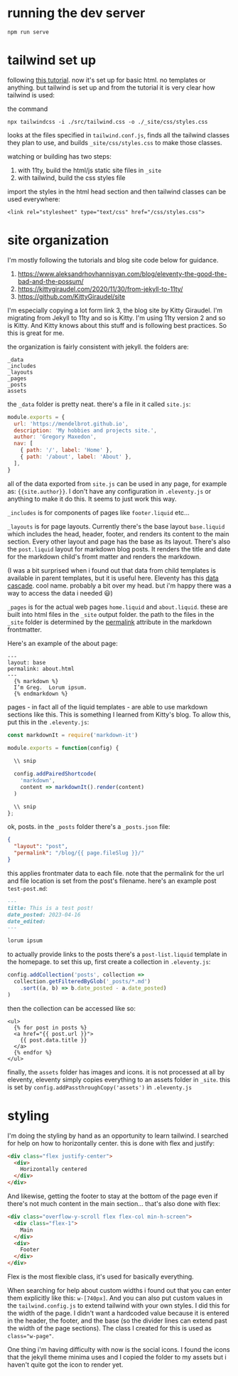 # running the dev server

```
npm run serve
```

# tailwind set up

following [this tutorial](https://5balloons.info/guide-tailwindcss-eleventy-static-site/).  now it's set up for basic html.  no templates or anything.  but tailwind is set up and from the tutorial it is very clear how tailwind is used: 

the command
```
npx tailwindcss -i ./src/tailwind.css -o ./_site/css/styles.css
```
looks at the files specified in `tailwind.conf.js`, finds all the tailwind classes they plan to use, and builds `_site/css/styles.css` to make those classes.

watching or building has two steps:
1. with 11ty, build the html/js static site files in `_site`
2. with tailwind, build the css styles file

import the styles in the html head section and then tailwind classes can be used everywhere:

```
<link rel="stylesheet" type="text/css" href="/css/styles.css">
```

# site organization

I'm mostly following the tutorials and blog site code below for guidance.  

1. https://www.aleksandrhovhannisyan.com/blog/eleventy-the-good-the-bad-and-the-possum/
2. https://kittygiraudel.com/2020/11/30/from-jekyll-to-11ty/
3. https://github.com/KittyGiraudel/site

I'm especially copying a lot form link 3, the blog site by Kitty Giraudel.  I'm migrating from Jekyll to 11ty and so is Kitty.  I'm using 11ty version 2 and so is Kitty.  And Kitty knows about this stuff and is following best practices.  So this is great for me.

the organization is fairly consistent with jekyll.  the folders are:

```
_data
_includes
_layouts
_pages
_posts
assets
```

the `_data` folder is pretty neat.  there's a file in it called `site.js`:

```javascript
module.exports = {
  url: 'https://mendelbrot.github.io',
  description: 'My hobbies and projects site.',
  author: 'Gregory Maxedon',
  nav: [
    { path: '/', label: 'Home' },
    { path: '/about', label: 'About' },
  ],
}
```

all of the data exported from `site.js` can be used in any page, for example as: `{{site.author}}`.  I don't have any configuration in `.eleventy.js` or anything to make it do this.  It seems to just work this way.

`_includes` is for components of pages like `footer.liquid` etc...

`_layouts` is for page layouts.  Currently there's the base layout `base.liquid` which includes the head, header, footer, and renders its content to the main section.  Every other layout and page has the base as its layout.  There's also the `post.liquid` layout for markdown blog posts.  It renders the title and date for the markdown child's fromt matter and renders the markdown.  

(I was a bit surprised when i found out that data from child templates is available in parent templates, but it is useful here.  Eleventy has this [data cascade](https://www.11ty.dev/docs/data-cascade/).  cool name.  probably a bit over my head.  but i'm happy there was a way to access the data i needed 😃)

`_pages` is for the actual web pages `home.liquid` and `about.liquid`.  these are built into html files in the `_site` output folder.  the path to the files in the `_site` folder is determined by the [permalink](https://www.11ty.dev/docs/permalinks/) attribute in the markdown frontmatter.

Here's an example of the about page: 

```liquid
---
layout: base
permalink: about.html
---
  {% markdown %}
  I’m Greg.  Lorum ipsum.
  {% endmarkdown %}
```

pages - in fact all of the liquid templates - are able to use markdown sections like this.  This is something I learned from Kitty's blog. To allow this, put this in the `.eleventy.js`:

```javascript
const markdownIt = require('markdown-it')

module.exports = function(config) {
  
  \\ snip

  config.addPairedShortcode(
    'markdown',
    content => markdownIt().render(content)
  )

  \\ snip
};
```

ok, posts.  in the `_posts` folder there's a `_posts.json` file:

```json
{
  "layout": "post",
  "permalink": "/blog/{{ page.fileSlug }}/"
}
```

this applies frontmater data to each file.  note that the permalink for the url and file location is set from the post's filename.  here's an example post `test-post.md`:

```markdown
---
title: This is a test post!
date_posted: 2023-04-16
date_edited: 
---

lorum ipsum

```

to actually provide links to the posts there's a `post-list.liquid` template in the homepage.  to set this up, first create a collection in `.eleventy.js`:

```javascript
config.addCollection('posts', collection =>
  collection.getFilteredByGlob('_posts/*.md')
    .sort((a, b) => b.date_posted - a.date_posted)
)
```

then the collection can be accessed like so:

```liquid
<ul>
  {% for post in posts %}
  <a href="{{ post.url }}">
    {{ post.data.title }}
  </a>
  {% endfor %}
</ul>
```

finally, the `assets` folder has images and icons.  it is not processed at all by eleventy, eleventy simply copies everything to an assets folder in `_site`.  this is set by `config.addPassthroughCopy('assets')` in `.eleventy.js`

# styling

I'm doing the styling by hand as an opportunity to learn tailwind.  I searched for help on how to horizontally center.  this is done with flex and justify:

```html
<div class="flex justify-center">
  <div>
    Horizontally centered
  </div>
</div>
```

And likewise, getting the footer to stay at the bottom of the page even if there's not much content in the main section... that's also done with flex:

```html
<div class="overflow-y-scroll flex flex-col min-h-screen">
  <div class="flex-1">
    Main
  </div>
  <div>
    Footer
  </div>
</div>
```

Flex is the most flexible class, it's used for basically everything.  

When searching for help about custom widths i found out that you can enter them explicitly like this: `w-[740px]`.  And you can also put custom values in the `tailwind.config.js` to extend tailwind with your own styles.  I did this for the width of the page.  I didn't want a hardcoded value because it is entered in the header, the footer, and the base (so the divider lines can extend past the width of the page sections).  The class I created for this is used as `class="w-page"`.

One thing i'm having difficulty with now is the social icons.  I found the icons that the jekyll theme minima uses and I copied the folder to my assets but i haven't quite got the icon to render yet.